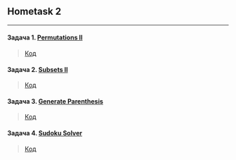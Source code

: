## Hometask 2
-----------

#### Задача 1. [Permutations II](https://leetcode.com/problems/permutations-ii/)

> [Код](./task2.1)

#### Задача 2. [Subsets II](https://leetcode.com/problems/subsets-ii/)

> [Код](./task2.2)

#### Задача 3. [Generate Parenthesis](https://leetcode.com/problems/generate-parentheses/)

> [Код](./task2.3)

#### Задача 4. [Sudoku Solver](sudoku-solver)

> [Код](./task2.4)